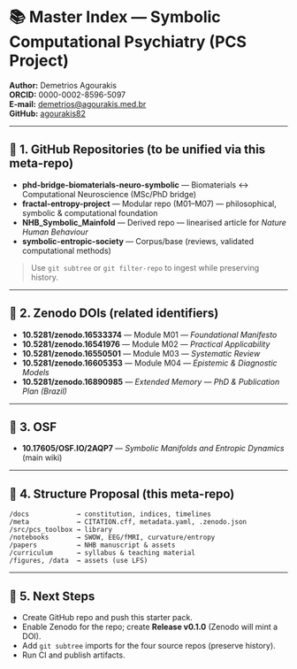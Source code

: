 # 📚 Master Index — Symbolic Computational Psychiatry (PCS Project)

**Author:** Demetrios Agourakis  
**ORCID:** 0000-0002-8596-5097  
**E-mail:** demetrios@agourakis.med.br  
**GitHub:** [agourakis82](https://github.com/agourakis82)

---

## 🔹 1. GitHub Repositories (to be unified via this meta-repo)
- **phd-bridge-biomaterials-neuro-symbolic** — Biomaterials ↔ Computational Neuroscience (MSc/PhD bridge)
- **fractal-entropy-project** — Modular repo (M01–M07) — philosophical, symbolic & computational foundation
- **NHB_Symbolic_Mainfold** — Derived repo — linearised article for *Nature Human Behaviour*
- **symbolic-entropic-society** — Corpus/base (reviews, validated computational methods)

> Use `git subtree` or `git filter-repo` to ingest while preserving history.

---

## 🔹 2. Zenodo DOIs (related identifiers)
- **10.5281/zenodo.16533374** — Module M01 — *Foundational Manifesto*
- **10.5281/zenodo.16541976** — Module M02 — *Practical Applicability*
- **10.5281/zenodo.16550501** — Module M03 — *Systematic Review*
- **10.5281/zenodo.16605353** — Module M04 — *Epistemic & Diagnostic Models*
- **10.5281/zenodo.16890985** — *Extended Memory — PhD & Publication Plan (Brazil)*

---

## 🔹 3. OSF
- **10.17605/OSF.IO/2AQP7** — *Symbolic Manifolds and Entropic Dynamics* (main wiki)

---

## 🔹 4. Structure Proposal (this meta-repo)
```
/docs            → constitution, indices, timelines
/meta            → CITATION.cff, metadata.yaml, .zenodo.json
/src/pcs_toolbox → library
/notebooks       → SWOW, EEG/fMRI, curvature/entropy
/papers          → NHB manuscript & assets
/curriculum      → syllabus & teaching material
/figures, /data  → assets (use LFS)
```

---

## 🔹 5. Next Steps
- Create GitHub repo and push this starter pack.
- Enable Zenodo for the repo; create **Release v0.1.0** (Zenodo will mint a DOI).
- Add `git subtree` imports for the four source repos (preserve history).
- Run CI and publish artifacts.
